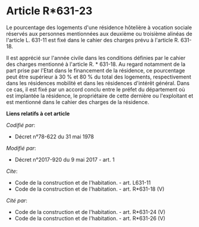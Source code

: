 # Article R*631-23

Le pourcentage des logements d'une résidence hôtelière à vocation sociale réservés aux personnes mentionnées aux deuxième ou
troisième alinéas de l'article L. 631-11 est fixé dans le cahier des charges prévu à l'article R. 631-18. 

Il est apprécié sur l'année civile dans les conditions définies par le cahier des charges mentionné à l'article R. * 631-18.
Au regard notamment de la part prise par l'Etat dans le financement de la résidence, ce pourcentage peut être supérieur à 30
% et 80 % du total des logements, respectivement dans les résidences mobilité et dans les résidences d'intérêt général. Dans
ce cas, il est fixé par un accord conclu entre le préfet du département où est implantée la résidence, le propriétaire de
cette dernière ou l'exploitant et est mentionné dans le cahier des charges de la résidence.

**Liens relatifs à cet article**

_Codifié par_:

  - Décret n°78-622 du 31 mai 1978

_Modifié par_:

  - Décret n°2017-920 du 9 mai 2017 - art. 1

_Cite_:

  - Code de la construction et de l'habitation. - art. L631-11
  - Code de la construction et de l'habitation. - art. R*631-18 (V)

_Cité par_:

  - Code de la construction et de l'habitation. - art. R*631-24 (V)
  - Code de la construction et de l'habitation. - art. R*631-26 (V)
